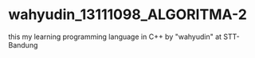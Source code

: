 # wahyudin_13111098_ALGORITMA-2
this my learning programming language in C++ by "wahyudin" at STT-Bandung




